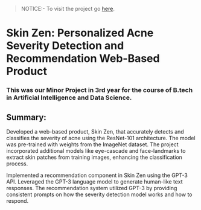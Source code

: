 > NOTICE:- To visit the project go [here](https://github.com/webCrisp/SkinZen/).

# Skin Zen: Personalized Acne Severity Detection and Recommendation Web-Based Product

### This was our Minor Project in 3rd year for the course of B.tech in Artificial Intelligence and Data Science.

## Summary:
Developed a web-based product, Skin Zen, that accurately detects and classifies the severity of acne using the ResNet-101 architecture. The model was pre-trained with weights from the ImageNet dataset. The project incorporated additional models like eye-cascade and face-landmarks to extract skin patches from training images, enhancing the classification process.

Implemented a recommendation component in Skin Zen using the GPT-3 API. Leveraged the GPT-3 language model to generate human-like text responses. The recommendation system utilized GPT-3 by providing consistent prompts on how the severity detection model works and how to respond.
